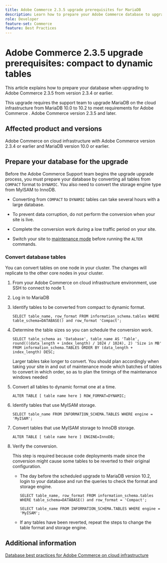 ```yaml
---
title: Adobe Commerce 2.3.5 upgrade prerequisites for MariaDB
description: Learn how to prepare your Adobe Commerce database to upgrade from Adobe Commerce 2.3.5 
role: Developer
feature-set: Commerce
feature: Best Practices
---
```


# Adobe Commerce 2.3.5 upgrade prerequisites: compact to dynamic tables

This article explains how to prepare your database when upgrading to Adobe Commerce 2.3.5 from version 2.3.4 or earlier.

This upgrade requires the support team to upgrade MariaDB on the cloud infrastructure from MariaDB 10.0 to 10.2 to meet requirements for Adobe Commerce . Adobe Commerce version 2.3.5 and later.

## Affected product and versions

Adobe Commerce on cloud infrastructure with Adobe Commerce version 2.3.4 or earlier and MariaDB version 10.0 or earlier.

## Prepare your database for the upgrade

Before the Adobe Commerce Support team begins the upgrade upgrade process, you must prepare your database by converting all tables from <code>COMPACT</code> format to <code>DYNAMIC</code>. You also need to convert the storage engine type from MyISAM to InnoDB.

- Converting from <code>COMPACT</code> to <code>DYNAMIC</code> tables can take several hours with a large database.

- To prevent data corruption, do not perform the conversion when your site is live.

- Complete the conversion work during a low traffic period on your site.

- Switch your site to [maintenance mode][maintmode] before running the <code>ALTER</code> commands.


### Convert database tables

You can convert tables on one node in your cluster. The changes will replicate to the other core nodes in your cluster. 

1. From your Adobe Commerce on cloud infrastructure environment, use SSH to connect to node 1.

1. Log in to MariaDB

1. Identify tables to be converted from compact to dynamic format.

   ```mysql
   SELECT table_name, row_format FROM information_schema.tables WHERE table_schema=DATABASE() and row_format 'Compact';
   ```

1. Determine the table sizes so you can schedule the conversion work.

   ```mysql
   SELECT table_schema as 'Database', table_name AS 'Table', round(((data_length + index_length) / 1024 / 1024), 2) 'Size in MB' FROM information_schema.TABLES ORDER BY (data_length + index_length) DESC;
   ```

   Larger tables take longer to convert. You should plan accordingly when taking your site in and out of maintenance mode which batches of tables to convert in which order, so as to plan the timings of the maintenance windows needed

1. Convert all tables to dynamic format one at a time.

   ```mysql
   ALTER TABLE [ table name here ] ROW_FORMAT=DYNAMIC;
   ```

1. Identify tables that use MyISAM storage.

   ```mysql
   SELECT table_name FROM INFORMATION_SCHEMA.TABLES WHERE engine = 'MyISAM';
   ```

1. Convert tables that use MyISAM storage to InnoDB storage.

    ```mysql
    ALTER TABLE [ table name here ] ENGINE=InnoDB;
    ```

1. Verify the conversion.

   This step is required because code deployments made since the conversion might cause some tables to be reverted to their original configuration.

   - The day before the scheduled upgrade to MariaDB version 10.2, login to your database and run the queries to check the format and storage engine.

     ```mysql
     SELECT table_name, row_format FROM information_schema.tables WHERE table_schema=DATABASE() and row_format = 'Compact';
     ```

     ```mysql
     SELECT table_name FROM INFORMATION_SCHEMA.TABLES WHERE engine = 'MyISAM';
     ```

   - If any tables have been reverted, repeat the steps to change the table format and storage engine.


## Additional information

[Database best practices for Adobe Commerce on cloud infrastructure](../planning/database-on-cloud.md)


[maintmode]: ../../../installation/tutorials/maintenance-mode.md